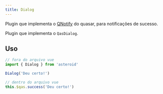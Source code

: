 ```yaml
---
title: Dialog
---
```


<div class="flex q-gutter-x-md">
  <doc-link title="Quasar Componente" name="QNotify" href="https://quasar.dev/quasar-plugins/notify#introduction" />
</div>

Plugin que implementa o [QNotify](https://quasar.dev/quasar-plugins/notify#introduction) do quasar, para notificações de sucesso.

Plugin que implementa o `QasDialog`.

<doc-api file="dialog/Dialog" type="plugins" name="Dialog" />

## Uso
```js
// fora do arquivo vue
import { Dialog } from 'asteroid'

Dialog('Deu certo!')

// dentro do arquivo vue
this.$qas.success('Deu certo!')
```

<doc-example file="Dialog/Basic" title="Básico" />
